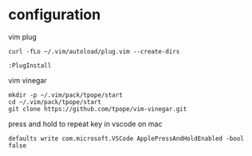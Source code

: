 # configuration

vim plug
```
curl -fLo ~/.vim/autoload/plug.vim --create-dirs
```
```
:PlugInstall
```

vim vinegar
```
mkdir -p ~/.vim/pack/tpope/start
cd ~/.vim/pack/tpope/start
git clone https://github.com/tpope/vim-vinegar.git
```

press and hold to repeat key in vscode on mac
```
defaults write com.microsoft.VSCode ApplePressAndHoldEnabled -bool false
```